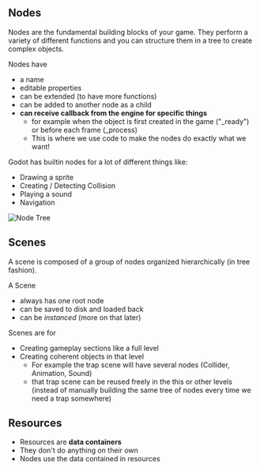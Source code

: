 ## Nodes
Nodes are the fundamental building blocks of your game. They perform a variety of different functions and you can structure them in a tree to create complex objects. 

Nodes have
- a name
- editable properties
- can be extended (to have more functions)
- can be added to another node as a child
- __can receive callback from the engine for specific things__
	- for example when the object is first created in the game ("\_ready") or before each frame (\_process)
	- This is where we use code to make the nodes do exactly what we want!

Godot has builtin nodes for a lot of different things like: 
- Drawing a sprite
- Creating / Detecting Collision
- Playing a sound
- Navigation

![Node Tree](./assets/node_tree.png)

## Scenes
A scene is composed of a group of nodes organized hierarchically (in tree fashion). 

A Scene
- always has one root node
- can be saved to disk and loaded back
- can be _instanced_ (more on that later)

Scenes are for
- Creating gameplay sections like a full level
- Creating coherent objects in that level
	- For example the trap scene will have several nodes (Collider, Animation, Sound)
	- that trap scene can be reused freely in the this or other levels (instead of manually building the same tree of nodes every time we need a trap somewhere)
## Resources 
- Resources are **data containers**
- They don't do anything on their own
- Nodes use the data contained in resources
